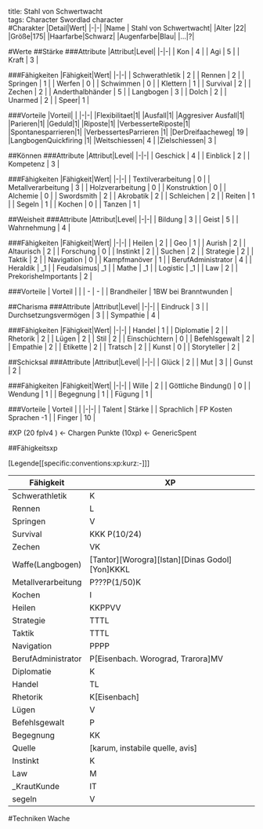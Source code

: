 title: Stahl von Schwertwacht  
tags: Character Swordlad character  
#Charakter
|Detail|Wert|
|-|-|
|Name | Stahl von Schwertwacht|
|Alter |22|
|Größe|175|
|Haarfarbe|Schwarz|
|Augenfarbe|Blau|
|...|?|

#Werte
##Stärke
###Attribute
|Attribut|Level|
|-|-|
| Kon | 4 |
| Agi | 5 |
| Kraft | 3 |

###Fähigkeiten
|Fähigkeit|Wert|
|-|-|
| Schwerathletik | 2 |
| Rennen | 2 |
| Springen | 1 |
| Werfen | 0 |
| Schwimmen | 0 |
| Klettern | 1 |
| Survival | 2 |
| Zechen | 2 |
| Anderthalbhänder | 5 |
| Langbogen | 3 |
| Dolch | 2 |
| Unarmed | 2 |
| Speer| 1 |

###Vorteile
|Vorteil| |
|-|-|
|Flexibilitaet|1|
|Ausfall|1|
|Aggresiver Ausfall|1| 
|Parieren|1|
|Geduld|1|
|Riposte|1|
|VerbesserteRiposte|1|
|Spontanesparrieren|1|
|VerbessertesParrieren |1|
|DerDreifaacheweg| 19 |
|LangbogenQuickfiring |1|
|Weitschiessen| 4 |
|Zielschiessen| 3 |

##Können
###Attribute 
|Attribut|Level|
|-|-|
| Geschick | 4 |
| Einblick | 2 |
| Kompetenz | 3 |

###Fähigkeiten
|Fähigkeit|Wert|
|-|-|
| Textilverarbeitung | 0 |
| Metallverarbeitung | 3 |
| Holzverarbeitung | 0 |
| Konstruktion | 0 |
| Alchemie | 0 |
| Swordsmith | 2 |
| Akrobatik | 2 |
| Schleichen | 2 |
| Reiten | 1 |
| Segeln | 1 |
| Kochen | 0 |
| Tanzen | 1 |

##Weisheit
###Attribute
|Attribut|Level|
|-|-|
| Bildung | 3 |
| Geist | 5 |
| Wahrnehmung | 4 |

###Fähigkeiten
|Fähigkeit|Wert|
|-|-|
| Heilen | 2 |
| Geo | 1 |
| Aurish | 2 |
| Altaurisch | 2 |
| Forschung | 0 |
| Instinkt | 2 |
| Suchen | 2 |
| Strategie | 2 |
| Taktik | 2 |
| Navigation | 0 |
| Kampfmanöver | 1 |
| BerufAdministrator | 4 |
| Heraldik | _1 |
| Feudalsimus| _1 |
| Mathe | _1 |
| Logistic | _1 |
| Law | 2 |
| PrekorisheImportants | 2 |

###Vorteile
| Vorteil | |
| - | - |
| Brandheiler | 1BW bei Branntwunden | 

##Charisma
###Attribute
|Attribut|Level|
|-|-|
| Eindruck | 3 |
| Durchsetzungsvermögen | 3 |
| Sympathie | 4 |

###Fähigkeiten
|Fähigkeit|Wert|
|-|-|
| Handel | 1 |
| Diplomatie | 2 |
| Rhetorik | 2 |
| Lügen | 2 |
| Stil | 2 |
| Einschüchtern | 0 |
| Befehlsgewalt | 2 |
| Empathie | 2 |
| Etikette | 2 |
| Tratsch | 2 |
| Kunst | 0 |
| Storyteller | 2 |

##Schicksal
###Attribute
|Attribut|Level|
|-|-|
| Glück | 2 |
| Mut | 3 |
| Gunst | 2 |

###Fähigkeiten
|Fähigkeit|Wert|
|-|-|
| Wille | 2 |
| Göttliche Bindung() | 0 |
| Wendung | 1 |
| Begegnung | 1 |
| Fügung | 1 |

###Vorteile
| Vorteil | |
|-|-|
| Talent | Stärke |
| Sprachlich | FP Kosten Sprachen -1 |
| Finger | 10 |


#XP
(20 fplv4 ) <- Chargen Punkte
(10xp) <- GenericSpent

##Fähigkeitsxp

[Legende[[specific:conventions:xp:kurz:-]]]

|Fähigkeit|XP|
|-|-|
|Schwerathletik|K|
|Rennen|L|
|Springen|V|
|Survival|KKK P(10/24)|
|Zechen|VK|
|Waffe(Langbogen)|[Tantor][Worogra][Istan][Dinas Godol][Yon]KKKL|
|Metallverarbeitung|P???P(1/50)K|
|Kochen|I|
|Heilen|KKPPVV|
|Strategie|TTTL|
|Taktik|TTTL|
|Navigation|PPPP|
|BerufAdministrator|P[Eisenbach. Worograd, Trarora]MV|
|Diplomatie|K|
|Handel|TL|
|Rhetorik|K[Eisenbach]
|Lügen|V|
|Befehlsgewalt|P|
|Begegnung|KK|
|Quelle|[karum, instabile quelle, avis]|
|Instinkt | K|
|Law| M|
|_KrautKunde| IT |
|segeln|V|


#Techniken
	Wache
